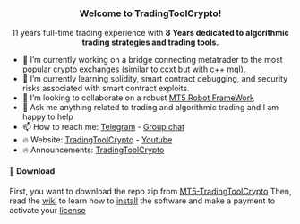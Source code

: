 <h3 align="center">Welcome to TradingToolCrypto!</h3>
<p align="center">11 years full-time trading experience with <strong>8 Years dedicated to algorithmic trading strategies and trading tools.</strong></p>


- 🔭 I’m currently working on a bridge connecting metatrader to the most popular crypto exchanges (similar to ccxt but with c++ mql).
- 🌱 I’m currently learning solidity, smart contract debugging, and security risks associated with smart contract exploits.
- 👯 I’m looking to collaborate on a robust [MT5 Robot FrameWork](https://github.com/TradingToolCrypto/MT5-RobotFrameWork)
- 💬 Ask me anything related to trading and algorithmic trading and I am happy to help
- 📫 How to reach me: [Telegram](https://t.me/Hedgebitcoin) - [Group chat](https://t.me/TradingToolCrypto)
- 🔥 Website: [TradingToolCrypto](https://TradingToolCrypto.com) - [Youtube](https://youtu.be/7NNFIp6vtFI)
- 🔥 Announcements: [TradingToolCrypto](https://t.me/tradingtool)

#### 🚀 Download 
First, you want to download the repo zip from [MT5-TradingToolCrypto](https://github.com/TradingToolCrypto/MT5-TradingToolCrypto/archive/refs/heads/master.zip)
Then, read the [wiki](https://github.com/TradingToolCrypto/TradingTool/wiki) to learn how to [install](https://github.com/TradingToolCrypto/TradingTool-Wiki/wiki/1.-Installation) the software and make a payment to activate your [license](https://github.com/TradingToolCrypto/TradingTool-Wiki/wiki/3.-Payment-Bot) 


